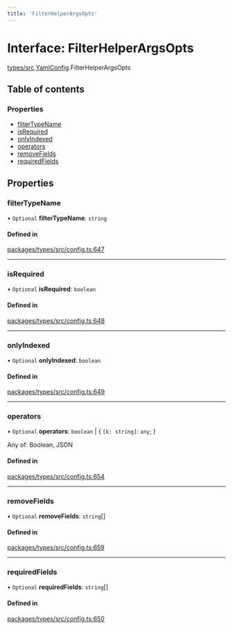 ```yaml
---
title: 'FilterHelperArgsOpts'
---
```


# Interface: FilterHelperArgsOpts

[types/src](../modules/types_src).[YamlConfig](../modules/types_src.YamlConfig).FilterHelperArgsOpts

## Table of contents

### Properties

- [filterTypeName](types_src.YamlConfig.FilterHelperArgsOpts#filtertypename)
- [isRequired](types_src.YamlConfig.FilterHelperArgsOpts#isrequired)
- [onlyIndexed](types_src.YamlConfig.FilterHelperArgsOpts#onlyindexed)
- [operators](types_src.YamlConfig.FilterHelperArgsOpts#operators)
- [removeFields](types_src.YamlConfig.FilterHelperArgsOpts#removefields)
- [requiredFields](types_src.YamlConfig.FilterHelperArgsOpts#requiredfields)

## Properties

### filterTypeName

• `Optional` **filterTypeName**: `string`

#### Defined in

[packages/types/src/config.ts:647](https://github.com/Urigo/graphql-mesh/blob/master/packages/types/src/config.ts#L647)

___

### isRequired

• `Optional` **isRequired**: `boolean`

#### Defined in

[packages/types/src/config.ts:648](https://github.com/Urigo/graphql-mesh/blob/master/packages/types/src/config.ts#L648)

___

### onlyIndexed

• `Optional` **onlyIndexed**: `boolean`

#### Defined in

[packages/types/src/config.ts:649](https://github.com/Urigo/graphql-mesh/blob/master/packages/types/src/config.ts#L649)

___

### operators

• `Optional` **operators**: `boolean` \| { `[k: string]`: `any`;  }

Any of: Boolean, JSON

#### Defined in

[packages/types/src/config.ts:654](https://github.com/Urigo/graphql-mesh/blob/master/packages/types/src/config.ts#L654)

___

### removeFields

• `Optional` **removeFields**: `string`[]

#### Defined in

[packages/types/src/config.ts:659](https://github.com/Urigo/graphql-mesh/blob/master/packages/types/src/config.ts#L659)

___

### requiredFields

• `Optional` **requiredFields**: `string`[]

#### Defined in

[packages/types/src/config.ts:650](https://github.com/Urigo/graphql-mesh/blob/master/packages/types/src/config.ts#L650)
